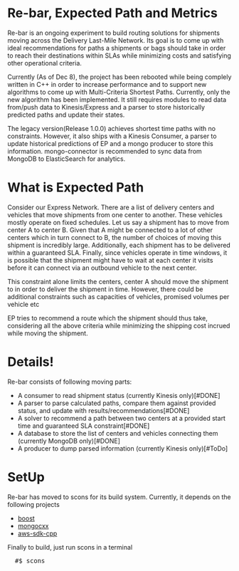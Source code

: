 # Re-bar, Expected Path and Metrics
Re-bar is an ongoing experiment to build routing solutions for shipments moving across the Delivery Last-Mile Network. Its goal is to come up with ideal recommendations for paths a shipments or bags should take in order to reach their destinations within SLAs while minimizing costs and satisfying other operational criteria.

Currently (As of Dec 8), the project has been rebooted while being complely written in C++ in order to increase performance and to support new algorithms to come up with Multi-Criteria Shortest Paths. Currently, only the new algorithm has been implemented. It still requires modules to read data from/push data to Kinesis/Express and a parser to store historically predicted paths and update their states.

The legacy version(Release 1.0.0) achieves shortest time paths with no constraints. However, it also ships with a Kinesis Consumer, a parser to update historical predictions of EP and a mongo producer to store this information. mongo-connector is recommended to sync data from MongoDB to ElasticSearch for analytics.


# What is Expected Path
Consider our Express Network. There are a list of delivery centers and vehicles that move shipments from one center to another. These vehicles mostly operate on fixed schedules. Let us say a shipment has to move from center A to center B. Given that A might be connected to a lot of other centers which in turn connect to B, the number of choices of moving this shipment is incredibly large. Additionally, each shipment has to be delivered within a guaranteed SLA. Finally, since vehicles operate in time windows, it is possible that the shipment might have to wait at each center it visits before it can connect via an outbound vehicle to the next center.

This constraint alone limits the centers, center A should move the shipment to in order to deliver the shipment in time. However, there could be additional constraints such as capacities of vehicles, promised volumes per vehicle etc

EP tries to recommend a route which the shipment should thus take, considering all the above criteria while minimizing the shipping cost incrued while moving the shipment.

# Details!
Re-bar consists of following moving parts:
* A consumer to read shipment status (currently Kinesis only)[#DONE]
* A parser to parse calculated paths, compare them against provided status, and update with results/recommendations[#DONE]
* A solver to recommend a path between two centers at a provided start time and guaranteed SLA constraint[#DONE]
* A database to store the list of centers and vehicles connecting them (currently MongoDB only)[#DONE]
* A producer to dump parsed information (currently Kinesis only)[#ToDo]


# SetUp
Re-bar has moved to scons for its build system. Currently, it depends on the following projects
* [boost](http://www.boost.org/)
* [mongocxx](https://github.com/mongodb/mongo-cxx-driver)
* [aws-sdk-cpp](https://github.com/awslabs/aws-sdk-cpp)

Finally to build, just run scons in a terminal
<pre>
  #$ scons
</pre>

